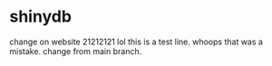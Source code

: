 # shinydb
change on website 21212121
lol
this is a test line.
whoops that was a mistake.
change from main branch.

